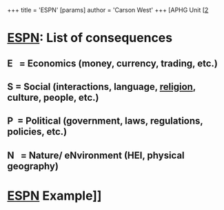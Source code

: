 +++
 title = 'ESPN'
[params]
	author = 'Carson West'
+++
 [APHG Unit [[2](./../aphg-unit-[[2/)

# [ESPN](./../espn/): List of consequences
## E   = Economics (money, currency, trading, etc.)

## S = Social (interactions, language, [religion](./../religion/), culture, people, etc.)

## P  = Political (government, laws, regulations, policies, etc.)

## N   = Nature/ eNvironment (HEI, physical geography)

# [ESPN](./../espn/) Example]]